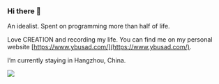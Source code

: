 ### Hi there 👋

An idealist. Spent on programming more than half of life.

Love CREATION and recording my life. You can find me on my personal website [https://www.ybusad.com/](https://www.ybusad.com/).

I’m currently staying in Hangzhou, China.

<img src="https://github-readme-stats.vercel.app/api?username=sunkint&show_icons=true&text_color=24292e&bg_color=ffffff&hide_title=true" />

<!--
**sunkint/sunkint** is a ✨ _special_ ✨ repository because its `README.md` (this file) appears on your GitHub profile.

Here are some ideas to get you started:

- 🔭 I’m currently working on ...
- 🌱 I’m currently learning ...
- 👯 I’m looking to collaborate on ...
- 🤔 I’m looking for help with ...
- 💬 Ask me about ...
- 📫 How to reach me: ...
- 😄 Pronouns: ...
- ⚡ Fun fact: ...
-->
